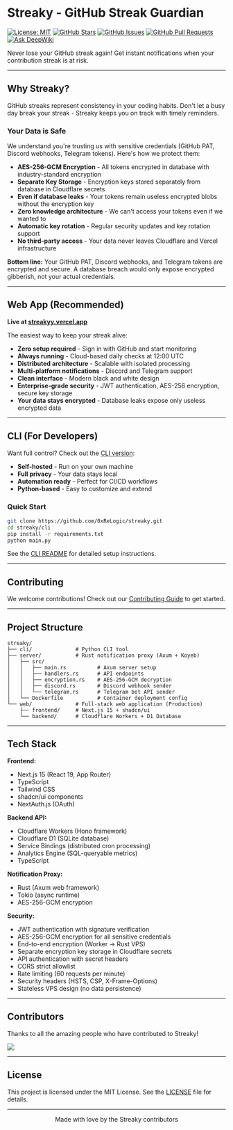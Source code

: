 # Streaky - GitHub Streak Guardian

[![License: MIT](https://img.shields.io/badge/License-MIT-yellow.svg)](https://opensource.org/licenses/MIT)
[![GitHub Stars](https://img.shields.io/github/stars/0xReLogic/Streaky?style=social)](https://github.com/0xReLogic/Streaky/stargazers)
[![GitHub Issues](https://img.shields.io/github/issues/0xReLogic/Streaky)](https://github.com/0xReLogic/Streaky/issues)
[![GitHub Pull Requests](https://img.shields.io/github/issues-pr/0xReLogic/Streaky)](https://github.com/0xReLogic/Streaky/pulls)
[![Ask DeepWiki](https://deepwiki.com/badge.svg)](https://deepwiki.com/0xReLogic/Streaky)

Never lose your GitHub streak again! Get instant notifications when your contribution streak is at risk.

---

## Why Streaky?

GitHub streaks represent consistency in your coding habits. Don't let a busy day break your streak - Streaky keeps you on track with timely reminders.

### Your Data is Safe

We understand you're trusting us with sensitive credentials (GitHub PAT, Discord webhooks, Telegram tokens). Here's how we protect them:

- **AES-256-GCM Encryption** - All tokens encrypted in database with industry-standard encryption
- **Separate Key Storage** - Encryption keys stored separately from database in Cloudflare secrets
- **Even if database leaks** - Your tokens remain useless encrypted blobs without the encryption key
- **Zero knowledge architecture** - We can't access your tokens even if we wanted to
- **Automatic key rotation** - Regular security updates and key rotation support
- **No third-party access** - Your data never leaves Cloudflare and Vercel infrastructure

**Bottom line:** Your GitHub PAT, Discord webhooks, and Telegram tokens are encrypted and secure. A database breach would only expose encrypted gibberish, not your actual credentials.

---

## Web App (Recommended)

**Live at [streakyy.vercel.app](https://streakyy.vercel.app)**

The easiest way to keep your streak alive:

- **Zero setup required** - Sign in with GitHub and start monitoring
- **Always running** - Cloud-based daily checks at 12:00 UTC
- **Distributed architecture** - Scalable with isolated processing
- **Multi-platform notifications** - Discord and Telegram support
- **Clean interface** - Modern black and white design
- **Enterprise-grade security** - JWT authentication, AES-256 encryption, secure key storage
- **Your data stays encrypted** - Database leaks expose only useless encrypted data

---

## CLI (For Developers)

Want full control? Check out the [CLI version](./cli/README.md):

- **Self-hosted** - Run on your own machine
- **Full privacy** - Your data stays local
- **Automation ready** - Perfect for CI/CD workflows
- **Python-based** - Easy to customize and extend

### Quick Start

```bash
git clone https://github.com/0xReLogic/streaky.git
cd streaky/cli
pip install -r requirements.txt
python main.py
```

See the [CLI README](./cli/README.md) for detailed setup instructions.

---

## Contributing

We welcome contributions! Check out our [Contributing Guide](./CONTRIBUTING.md) to get started.

---

## Project Structure

```
streaky/
├── cli/              # Python CLI tool
├── server/           # Rust notification proxy (Axum + Koyeb)
│   ├── src/
│   │   ├── main.rs          # Axum server setup
│   │   ├── handlers.rs      # API endpoints
│   │   ├── encryption.rs    # AES-256-GCM decryption
│   │   ├── discord.rs       # Discord webhook sender
│   │   └── telegram.rs      # Telegram bot API sender
│   └── Dockerfile           # Container deployment config
└── web/              # Full-stack web application (Production)
    ├── frontend/     # Next.js 15 + shadcn/ui
    └── backend/      # Cloudflare Workers + D1 Database
```

---

## Tech Stack

**Frontend:**

- Next.js 15 (React 19, App Router)
- TypeScript
- Tailwind CSS
- shadcn/ui components
- NextAuth.js (OAuth)

**Backend API:**

- Cloudflare Workers (Hono framework)
- Cloudflare D1 (SQLite database)
- Service Bindings (distributed cron processing)
- Analytics Engine (SQL-queryable metrics)
- TypeScript


**Notification Proxy:**

- Rust (Axum web framework)
- Tokio (async runtime)
- AES-256-GCM encryption

**Security:**

- JWT authentication with signature verification
- AES-256-GCM encryption for all sensitive credentials
- End-to-end encryption (Worker → Rust VPS)
- Separate encryption key storage in Cloudflare secrets
- API authentication with secret headers
- CORS strict allowlist
- Rate limiting (60 requests per minute)
- Security headers (HSTS, CSP, X-Frame-Options)
- Stateless VPS design (no data persistence)

---

## Contributors

Thanks to all the amazing people who have contributed to Streaky!

<a href="https://github.com/0xReLogic/streaky/graphs/contributors">
  <img src="https://contrib.rocks/image?repo=0xReLogic/streaky" />
</a>

---

## License

This project is licensed under the MIT License. See the [LICENSE](LICENSE) file for details.

---

<p align="center">
  Made with love by the Streaky contributors
</p>
